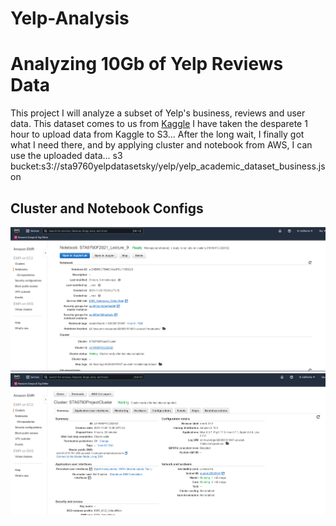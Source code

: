 # Yelp-Analysis
# Analyzing 10Gb of Yelp Reviews Data

This project I will analyze a subset of Yelp's business, reviews and user data. 
This dataset comes to us from [Kaggle](https://www.kaggle.com/yelp-dataset/yelp-dataset) 
I have taken the desparete 1 hour to upload data from Kaggle to S3...
After the long wait, I finally got what I need there, and by applying cluster and notebook from AWS, I can use the uploaded data...
s3 bucket:s3://sta9760yelpdatasetsky/yelp/yelp_academic_dataset_business.json


## Cluster and Notebook Configs

![notebook](assets/notebook_configuration.png)
![cluster](assets/cluster_configuration.png)
